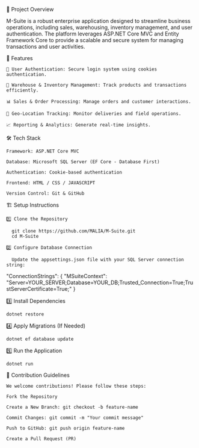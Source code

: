
📌 Project Overview

M-Suite is a robust enterprise application designed to streamline business operations, including sales, warehousing, inventory management, and user authentication.
The platform leverages ASP.NET Core MVC and Entity Framework Core to provide a scalable and secure system for managing transactions and user activities.

🚀 Features

    🔐 User Authentication: Secure login system using cookies authentication.

    🏬 Warehouse & Inventory Management: Track products and transactions efficiently.

    📊 Sales & Order Processing: Manage orders and customer interactions.

    📍 Geo-Location Tracking: Monitor deliveries and field operations.

    📈 Reporting & Analytics: Generate real-time insights.

🛠️ Tech Stack

    Framework: ASP.NET Core MVC

    Database: Microsoft SQL Server (EF Core - Database First)

    Authentication: Cookie-based authentication

    Frontend: HTML / CSS / JAVASCRIPT

    Version Control: Git & GitHub

🏗️ Setup Instructions

    1️⃣ Clone the Repository

      git clone https://github.com/MALIA/M-Suite.git
      cd M-Suite

    2️⃣ Configure Database Connection

      Update the appsettings.json file with your SQL Server connection string:

"ConnectionStrings": {
  "MSuiteContext": "Server=YOUR_SERVER;Database=YOUR_DB;Trusted_Connection=True;TrustServerCertificate=True;"
}

  3️⃣ Install Dependencies

    dotnet restore

  4️⃣ Apply Migrations (If Needed)

    dotnet ef database update

  5️⃣ Run the Application

    dotnet run

  📝 Contribution Guidelines

    We welcome contributions! Please follow these steps:
    
    Fork the Repository
    
    Create a New Branch: git checkout -b feature-name
    
    Commit Changes: git commit -m "Your commit message"
    
    Push to GitHub: git push origin feature-name
    
    Create a Pull Request (PR)



